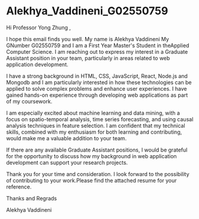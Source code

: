 # Alekhya_Vaddineni_G02550759

Hi Professor Yong Zhung ,

I hope this email finds you well. My name is Alekhya Vaddineni My GNumber G02550759 and I am a First Year Master's Student in theApplied Computer Science. I am reaching out to express my interest in a Graduate Assistant position in your team, particularly in areas related to web application development.

I have a strong background in HTML, CSS, JavaScript, React, Node.js and Mongodb and I am particularly interested in how these technologies can be applied to solve complex problems and enhance user experiences. I have gained hands-on experience through developing web applications as part of my coursework.

I am especially excited about machine learning and data mining, with a focus on spatio-temporal analysis, time series forecasting, and using causal analysis techniques in feature selection. I am confident that my technical skills, combined with my enthusiasm for both learning and contributing, would make me a valuable addition to your team.

If there are any available Graduate Assistant positions, I would be grateful for the opportunity to discuss how my background in web application development can support your research projects.

Thank you for your time and consideration. I look forward to the possibility of contributing to your work.Please find the attached resume for your reference.

Thanks and Regrads

Alekhya Vaddineni